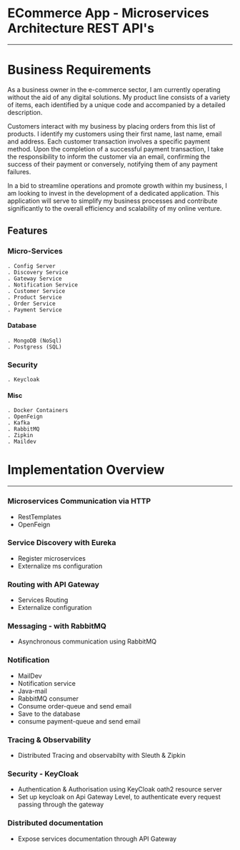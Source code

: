 # ECommerce App - Microservices Architecture REST API's

---

Business Requirements
===========================

As a business owner in the e-commerce sector, I am currently operating without the aid of any digital solutions.
My product line consists of a variety of items, each identified by a unique code and accompanied by a detailed description.

Customers interact with my business by placing orders from this list of products.
I identify my customers using their first name, last name, email and address.
Each customer transaction involves a specific payment method.
Upon the completion of a successful payment transaction, I take the responsibility to inform the customer via an email, confirming
the success of their payment or conversely, notifying them of any payment failures.

In a bid to streamline operations and promote growth within my business, I am looking to invest in the development of a dedicated application.
This application will serve to simplify my business processes and contribute significantly to the overall efficiency and scalability of my online venture.

## Features
### Micro-Services
    . Config Server
    . Discovery Service
    . Gateway Service
    . Notification Service
    . Customer Service
    . Product Service
    . Order Service
    . Payment Service
#### Database
    . MongoDB (NoSql)
    . Postgress (SQL)
### Security
    . Keycloak
#### Misc
    . Docker Containers
    . OpenFeign
    . Kafka
    . RabbitMQ
    . Zipkin
    . Maildev

# Implementation Overview

---
### Microservices Communication via HTTP
- RestTemplates
- OpenFeign

### Service Discovery with Eureka
- Register microservices
- Externalize ms configuration

###  Routing with API Gateway
- Services Routing
- Externalize configuration

### Messaging - with RabbitMQ 
- Asynchronous communication using RabbitMQ

### Notification
- MailDev 
- Notification service
- Java-mail
- RabbitMQ consumer
- Consume order-queue and send email
- Save to the database
- consume payment-queue and send email

### Tracing & Observability 
- Distributed Tracing and observabilty with Sleuth & Zipkin

### Security - KeyCloak
- Authentication & Authorisation using KeyCloak oath2 resource server
- Set up keycloak on Api Gateway Level, to authenticate every request passing through the gateway
### Distributed documentation
- Expose services documentation through API Gateway
